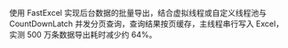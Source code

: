 使用 FastExcel 实现后台数据的批量导出，结合虚拟线程或自定义线程池与 CountDownLatch 并发分页查询，查询结果按页缓存，主线程串行写入 Excel，实测 500 万条数据导出耗时减少约 64%。